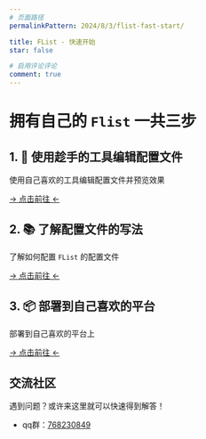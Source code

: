 ```yaml
---
# 页面路径
permalinkPattern: 2024/8/3/flist-fast-start/

title: FList - 快速开始
star: false

# 启用评论评论
comment: true
---
```


# **拥有自己的 ```Flist``` 一共三步**


## 1. 📄 使用趁手的工具编辑配置文件
使用自己喜欢的工具编辑配置文件并预览效果

[-> 点击前往 <-](./3-使用趁手的工具编辑配置文件.md)

## 2. 📚 了解配置文件的写法
了解如何配置 ```FList``` 的配置文件

[-> 点击前往 <-](./5-了解配置文件的写法.md)

## 3. 📦 部署到自己喜欢的平台
部署到自己喜欢的平台上

[-> 点击前往 <-](./6-部署到自己喜欢的平台.md)

## 交流社区
遇到问题？或许来这里就可以快速得到解答！
- qq群：[768230849](https://qm.qq.com/q/aQxQYRVNaE)
